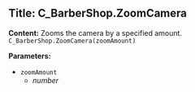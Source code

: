 ## Title: C_BarberShop.ZoomCamera

**Content:**
Zooms the camera by a specified amount.
`C_BarberShop.ZoomCamera(zoomAmount)`

**Parameters:**
- `zoomAmount`
  - *number*